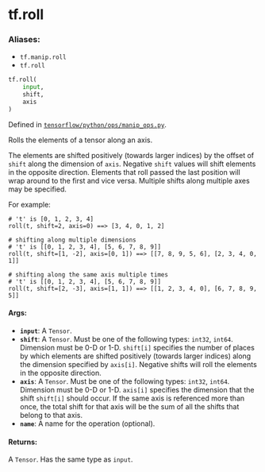 <div itemscope itemtype="http://developers.google.com/ReferenceObject">
<meta itemprop="name" content="tf.roll" />
<meta itemprop="path" content="Stable" />
</div>

# tf.roll

### Aliases:

* `tf.manip.roll`
* `tf.roll`

``` python
tf.roll(
    input,
    shift,
    axis
)
```



Defined in [`tensorflow/python/ops/manip_ops.py`](/code/stable/tensorflow/python/ops/manip_ops.py).

Rolls the elements of a tensor along an axis.

The elements are shifted positively (towards larger indices) by the offset of
`shift` along the dimension of `axis`. Negative `shift` values will shift
elements in the opposite direction. Elements that roll passed the last position
will wrap around to the first and vice versa. Multiple shifts along multiple
axes may be specified.

For example:

```
# 't' is [0, 1, 2, 3, 4]
roll(t, shift=2, axis=0) ==> [3, 4, 0, 1, 2]

# shifting along multiple dimensions
# 't' is [[0, 1, 2, 3, 4], [5, 6, 7, 8, 9]]
roll(t, shift=[1, -2], axis=[0, 1]) ==> [[7, 8, 9, 5, 6], [2, 3, 4, 0, 1]]

# shifting along the same axis multiple times
# 't' is [[0, 1, 2, 3, 4], [5, 6, 7, 8, 9]]
roll(t, shift=[2, -3], axis=[1, 1]) ==> [[1, 2, 3, 4, 0], [6, 7, 8, 9, 5]]
```

#### Args:

* <b>`input`</b>: A `Tensor`.
* <b>`shift`</b>: A `Tensor`. Must be one of the following types: `int32`, `int64`.
    Dimension must be 0-D or 1-D. `shift[i]` specifies the number of places by which
    elements are shifted positively (towards larger indices) along the dimension
    specified by `axis[i]`. Negative shifts will roll the elements in the opposite
    direction.
* <b>`axis`</b>: A `Tensor`. Must be one of the following types: `int32`, `int64`.
    Dimension must be 0-D or 1-D. `axis[i]` specifies the dimension that the shift
    `shift[i]` should occur. If the same axis is referenced more than once, the
    total shift for that axis will be the sum of all the shifts that belong to that
    axis.
* <b>`name`</b>: A name for the operation (optional).


#### Returns:

A `Tensor`. Has the same type as `input`.